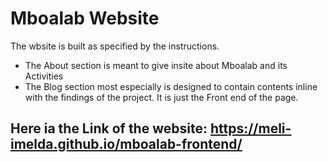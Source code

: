# Mboalab Website
The wbsite is built as specified by the instructions.
- The About section is meant to give insite about Mboalab and its Activities
- The Blog section most especially is designed to contain contents inline with the findings of the project.
 It is just the Front end of the page.
 
 ## Here ia the Link of the website: https://meli-imelda.github.io/mboalab-frontend/
